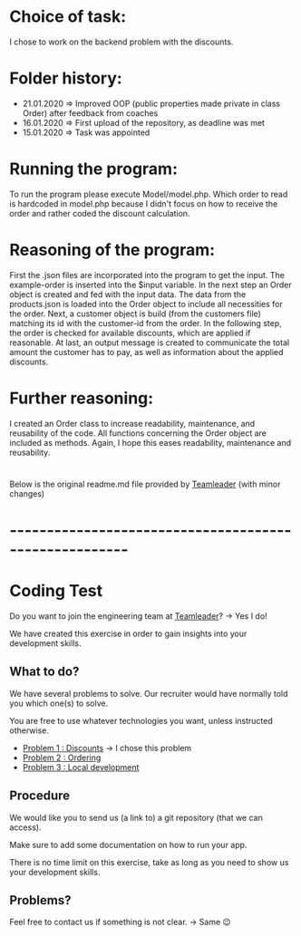 # Choice of task:

I chose to work on the backend problem with the discounts.

# Folder history:
 
 * 21.01.2020 => Improved OOP (public properties made private in class Order) after feedback from coaches
 * 16.01.2020 => First upload of the repository, as deadline was met
 * 15.01.2020 => Task was appointed


# Running the program:

To run the program please execute Model/model.php.
Which order to read is hardcoded in model.php because I didn't focus on how to receive the order and rather coded the discount calculation.

# Reasoning of the program:

First the .json files are incorporated into the program to get the input. The example-order is inserted into the $input variable.
In the next step an Order object is created and fed with the input data. The data from the products.json is loaded into the Order object to include all necessities for the order.
Next, a customer object is build (from the customers file) matching its id with the customer-id from the order.
In the following step, the order is checked for available discounts, which are applied if reasonable.
At last, an output message is created to communicate the total amount the customer has to pay, as well as information about the applied discounts.  

# Further reasoning:

I created an Order class to increase readability, maintenance, and reusability of the code.
All functions concerning the Order object are included as methods. Again, I hope this eases readability, maintenance and reusability.

# 

Below is the original readme.md file provided by [Teamleader](https://www.teamleader.eu/company/engineering) (with minor changes)
# ------------------------------------------------------

# Coding Test

Do you want to join the engineering team at [Teamleader](https://www.teamleader.eu/company/engineering)? -> Yes I do!

We have created this exercise in order to gain insights into your development skills.

## What to do?

We have several problems to solve. Our recruiter would have normally told you which one(s) to solve.

You are free to use whatever technologies you want, unless instructed otherwise.

- [Problem 1 : Discounts](./1-discounts.md)              -> I chose this problem 
- [Problem 2 : Ordering](./2-ordering.md)
- [Problem 3 : Local development](./3-local-development.md)

## Procedure

We would like you to send us (a link to) a git repository (that we can access).  

Make sure to add some documentation on how to run your app.

There is no time limit on this exercise, take as long as you need to show us your development skills.

## Problems?

Feel free to contact us if something is not clear.   -> Same :wink:
